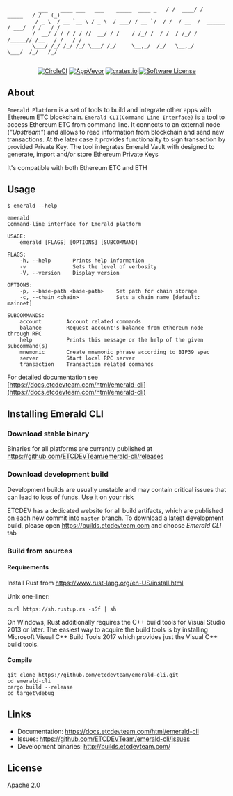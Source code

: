 ```shell                                            __       __                  __    _
          ___    ____ ___   ___    _____  ____ _   / /  ____/ /         _____   / /   (_)
         / _ \  / __ `__ \ / _ \  / ___/ / __ `/  / /  / __  /  ______ / ___/  / /   / / 
        /  __/ / / / / / //  __/ / /    / /_/ /  / /  / /_/ /  /_____// /__   / /   / /  
        \___/ /_/ /_/ /_/ \___/ /_/     \__,_/  /_/   \__,_/          \___/  /_/   /_/   
                                                                                 
```
<p align="center">
  <p align="center">
    <a href="https://circleci.com/gh/etcdevteam/emerald-cli"><img alt="CircleCI" src="https://circleci.com/gh/ETCDEVTeam/emerald-cli/tree/master.svg?style=shield"></a>
    <a href="https://ci.appveyor.com/project/splix/emerald-cli-759r3"><img alt="AppVeyor" src="https://ci.appveyor.com/api/projects/status/9h3kobw811vmynk7?svg=true"></a>
    <a href="https://crates.io/crates/emerald-cli"><img alt="crates.io" src="https://img.shields.io/crates/v/emerald-cli.svg?style=flat-square"></a>
    <a href="LICENSE"><img alt="Software License" src="https://img.shields.io/badge/License-Apache%202.0-blue.svg?style=flat-square&maxAge=2592000"></a>
  </p>
</p>

## About

`Emerald Platform` is a set of tools to build and integrate other apps with Ethereum ETC blockchain.
`Emerald CLI(Command Line Interface)`  is a tool to access Ethereum ETC from command line. It connects to an external node (_"Upstream"_) and
allows to read information from blockchain and send new transactions. At the later case it provides functionality
to sign transaction by provided Private Key. The tool integrates Emerald Vault with designed to generate, import and/or
store Ethereum Private Keys

It's compatible with both Ethereum ETC and ETH


## Usage

```shell
$ emerald --help

emerald
Command-line interface for Emerald platform

USAGE:
    emerald [FLAGS] [OPTIONS] [SUBCOMMAND]

FLAGS:
    -h, --help       Prints help information
    -v               Sets the level of verbosity
    -V, --version    Display version

OPTIONS:
    -p, --base-path <base-path>    Set path for chain storage
    -c, --chain <chain>            Sets a chain name [default: mainnet]

SUBCOMMANDS:
    account        Account related commands
    balance        Request account's balance from ethereum node through RPC
    help           Prints this message or the help of the given subcommand(s)
    mnemonic       Create mnemonic phrase according to BIP39 spec
    server         Start local RPC server
    transaction    Transaction related commands

```

For detailed documentation see [https://docs.etcdevteam.com/html/emerald-cli](https://docs.etcdevteam.com/html/emerald-cli)

## Installing Emerald CLI

### Download stable binary

Binaries for all platforms are currently published at https://github.com/ETCDEVTeam/emerald-cli/releases

### Download development build


Development builds are usually unstable and may contain critical issues that can lead to loss of funds. Use it on your risk


ETCDEV has a dedicated website for all build artifacts, which are published on each new commit into `master` branch.
To download a latest development build, please open https://builds.etcdevteam.com and choose _Emerald CLI_ tab


### Build from sources

#### Requirements

Install Rust from https://www.rust-lang.org/en-US/install.html

  
Unix one-liner:
```
curl https://sh.rustup.rs -sSf | sh
```
  
On Windows, Rust additionally requires the C++ build tools for Visual Studio 2013 or later. The easiest way to acquire
the build tools is by installing Microsoft Visual C++ Build Tools 2017 which provides just the Visual C++ build tools.
  
#### Compile

```
git clone https://github.com/etcdevteam/emerald-cli.git
cd emerald-cli
cargo build --release
cd target\debug
```

## Links

- Documentation: https://docs.etcdevteam.com/html/emerald-cli
- Issues: https://github.com/ETCDEVTeam/emerald-cli/issues
- Development binaries: http://builds.etcdevteam.com/

<!-- ## Demo --> 

<!-- <a href="https://asciinema.org/a/WbivFQXwm5lUXenNsTvzfQxRY?speed=2" target="_blank"> -->
  <!-- <img src="https://asciinema.org/a/WbivFQXwm5lUXenNsTvzfQxRY.png" /> -->
<!-- </a> -->

## License

Apache 2.0

